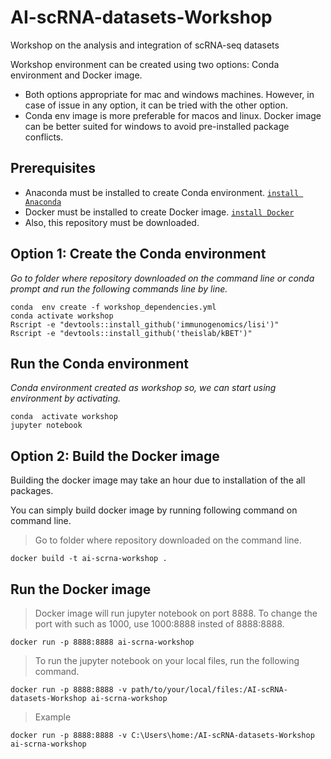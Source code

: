 # AI-scRNA-datasets-Workshop
Workshop on the analysis and integration of scRNA-seq datasets

Workshop environment can be created using two options: Conda environment and Docker image.
* Both options appropriate for mac and windows machines. However, in case of issue in any option, it can be tried with the other option.
* Conda env image is more preferable for macos and linux. Docker image can be better suited for windows to avoid pre-installed package conflicts.
## Prerequisites
* Anaconda must be installed to create Conda environment. [`install Anaconda`](https://docs.anaconda.com/anaconda/install/)
* Docker must be installed to create Docker image. [`install Docker`](https://docs.docker.com/get-docker/)
* Also, this repository must be downloaded.
  
## Option 1: Create the Conda environment
  
*Go to folder where repository downloaded on the command line or conda prompt and run the following commands line by line.*

```
conda  env create -f workshop_dependencies.yml
conda activate workshop
Rscript -e "devtools::install_github('immunogenomics/lisi')"
Rscript -e "devtools::install_github('theislab/kBET')"
```
  
## Run the Conda environment
  
*Conda environment created as workshop so, we can start using environment by activating.*
```
conda  activate workshop
jupyter notebook
```
## Option 2: Build the Docker image
  
Building the docker image may take an hour due to installation of the all packages.

You can simply build docker image by running following command on command line.


> Go to folder where repository downloaded on the command line.
```
docker build -t ai-scrna-workshop .
```
## Run the Docker image

> Docker image will run jupyter notebook on port 8888. To change the port with such as 1000, use 1000:8888 insted of 8888:8888.
```
docker run -p 8888:8888 ai-scrna-workshop
```
> To run the jupyter notebook on your local files, run the following command.
```
docker run -p 8888:8888 -v path/to/your/local/files:/AI-scRNA-datasets-Workshop ai-scrna-workshop
```
> Example
```
docker run -p 8888:8888 -v C:\Users\home:/AI-scRNA-datasets-Workshop ai-scrna-workshop
```
